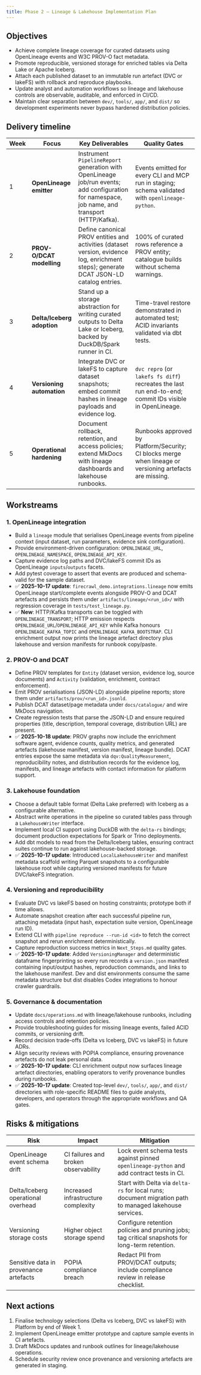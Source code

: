 ```yaml
---
title: Phase 2 — Lineage & Lakehouse Implementation Plan
---
```


## Objectives

- Achieve complete lineage coverage for curated datasets using OpenLineage events and W3C PROV-O fact metadata.
- Promote reproducible, versioned storage for enriched tables via Delta Lake or Apache Iceberg.
- Attach each published dataset to an immutable run artefact (DVC or lakeFS) with rollback and reproduce playbooks.
- Update analyst and automation workflows so lineage and lakehouse controls are observable, auditable, and enforced in CI/CD.
- Maintain clear separation between `dev/`, `tools/`, `app/`, and `dist/` so development experiments never bypass hardened
  distribution policies.

## Delivery timeline

| Week | Focus                      | Key Deliverables                                                                                                                               | Quality Gates                                                                                             |
| ---- | -------------------------- | ---------------------------------------------------------------------------------------------------------------------------------------------- | --------------------------------------------------------------------------------------------------------- |
| 1    | **OpenLineage emitter**    | Instrument `PipelineReport` generation with OpenLineage job/run events; add configuration for namespace, job name, and transport (HTTP/Kafka). | Events emitted for every CLI and MCP run in staging; schema validated with `openlineage-python`.          |
| 2    | **PROV-O/DCAT modelling**  | Define canonical PROV entities and activities (dataset version, evidence log, enrichment steps); generate DCAT JSON-LD catalog entries.        | 100% of curated rows reference a PROV entity; catalogue builds without schema warnings.                   |
| 3    | **Delta/Iceberg adoption** | Stand up a storage abstraction for writing curated outputs to Delta Lake or Iceberg, backed by DuckDB/Spark runner in CI.                      | Time-travel restore demonstrated in automated test; ACID invariants validated via dbt tests.              |
| 4    | **Versioning automation**  | Integrate DVC or lakeFS to capture dataset snapshots; embed commit hashes in lineage payloads and evidence log.                                | `dvc repro` (or `lakefs fs diff`) recreates the last run end-to-end; commit IDs visible in OpenLineage.   |
| 5    | **Operational hardening**  | Document rollback, retention, and access policies; extend MkDocs with lineage dashboards and lakehouse runbooks.                               | Runbooks approved by Platform/Security; CI blocks merge when lineage or versioning artefacts are missing. |

## Workstreams

### 1. OpenLineage integration

- Build a `lineage` module that serialises OpenLineage events from pipeline context (input dataset, run parameters, evidence sink configuration).
- Provide environment-driven configuration: `OPENLINEAGE_URL`, `OPENLINEAGE_NAMESPACE`, `OPENLINEAGE_API_KEY`.
- Capture evidence log paths and DVC/lakeFS commit IDs as OpenLineage `inputs`/`outputs` facets.
- Add pytest coverage to assert that events are produced and schema-valid for the sample dataset.
- ✅ **2025-10-17 update**: `firecrawl_demo.integrations.lineage` now emits OpenLineage start/complete events alongside PROV-O and DCAT artefacts and persists them under `artifacts/lineage/<run_id>/` with regression coverage in `tests/test_lineage.py`.
- ✅ **New**: HTTP/Kafka transports can be toggled with `OPENLINEAGE_TRANSPORT`; HTTP emission respects
  `OPENLINEAGE_URL`/`OPENLINEAGE_API_KEY` while Kafka honours `OPENLINEAGE_KAFKA_TOPIC` and
  `OPENLINEAGE_KAFKA_BOOTSTRAP`. CLI enrichment output now prints the lineage artefact directory plus
  lakehouse and version manifests for runbook copy/paste.

### 2. PROV-O and DCAT

- Define PROV templates for `Entity` (dataset version, evidence log, source documents) and `Activity` (validation, enrichment, contract enforcement).
- Emit PROV serialisations (JSON-LD) alongside pipeline reports; store them under `artifacts/prov/<run_id>.jsonld`.
- Publish DCAT dataset/page metadata under `docs/catalogue/` and wire MkDocs navigation.
- Create regression tests that parse the JSON-LD and ensure required properties (title, description, temporal coverage, distribution URL) are present.
- ✅ **2025-10-18 update**: PROV graphs now include the enrichment software agent, evidence counts, quality metrics, and generated artefacts (lakehouse manifest, version manifest, lineage bundle). DCAT entries expose the same metadata via `dqv:QualityMeasurement`, reproducibility notes, and distribution records for the evidence log, manifests, and lineage artefacts with contact information for platform support.

### 3. Lakehouse foundation

- Choose a default table format (Delta Lake preferred) with Iceberg as a configurable alternative.
- Abstract write operations in the pipeline so curated tables pass through a `LakehouseWriter` interface.
- Implement local CI support using DuckDB with the `delta-rs` bindings; document production expectations for Spark or Trino deployments.
- Add dbt models to read from the Delta/Iceberg tables, ensuring contract suites continue to run against lakehouse-backed storage.
- ✅ **2025-10-17 update**: Introduced `LocalLakehouseWriter` and manifest metadata scaffold writing Parquet snapshots to a configurable lakehouse root while capturing versioned manifests for future DVC/lakeFS integration.

### 4. Versioning and reproducibility

- Evaluate DVC vs lakeFS based on hosting constraints; prototype both if time allows.
- Automate snapshot creation after each successful pipeline run, attaching metadata (input hash, expectation suite version, OpenLineage run ID).
- Extend CLI with `pipeline reproduce --run-id <id>` to fetch the correct snapshot and rerun enrichment deterministically.
- Capture reproduction success metrics in `Next_Steps.md` quality gates.
- ✅ **2025-10-17 update**: Added `VersioningManager` and deterministic dataframe fingerprinting so every run records a
  `version.json` manifest containing input/output hashes, reproduction commands, and links to the lakehouse manifest. Dev and dist
  environments consume the same metadata structure but dist disables Codex integrations to honour crawler guardrails.

### 5. Governance & documentation

- Update `docs/operations.md` with lineage/lakehouse runbooks, including access controls and retention policies.
- Provide troubleshooting guides for missing lineage events, failed ACID commits, or versioning drift.
- Record decision trade-offs (Delta vs Iceberg, DVC vs lakeFS) in future ADRs.
- Align security reviews with POPIA compliance, ensuring provenance artefacts do not leak personal data.
- ✅ **2025-10-17 update**: CLI enrichment output now surfaces lineage artefact directories, enabling operators to verify provenance bundles during runbooks.
- ✅ **2025-10-17 update**: Created top-level `dev/`, `tools/`, `app/`, and `dist/` directories with role-specific README files
  to guide analysts, developers, and operators through the appropriate workflows and QA gates.

## Risks & mitigations

| Risk                                   | Impact                               | Mitigation                                                                                             |
| -------------------------------------- | ------------------------------------ | ------------------------------------------------------------------------------------------------------ |
| OpenLineage event schema drift         | CI failures and broken observability | Lock event schema tests against pinned `openlineage-python` and add contract tests in CI.              |
| Delta/Iceberg operational overhead     | Increased infrastructure complexity  | Start with Delta via `delta-rs` for local runs; document migration path to managed lakehouse services. |
| Versioning storage costs               | Higher object storage spend          | Configure retention policies and pruning jobs; tag critical snapshots for long-term retention.         |
| Sensitive data in provenance artefacts | POPIA compliance breach              | Redact PII from PROV/DCAT outputs; include compliance review in release checklist.                     |

## Next actions

1. Finalise technology selections (Delta vs Iceberg, DVC vs lakeFS) with Platform by end of Week 1.
2. Implement OpenLineage emitter prototype and capture sample events in CI artefacts.
3. Draft MkDocs updates and runbook outlines for lineage/lakehouse operations.
4. Schedule security review once provenance and versioning artefacts are generated in staging.
